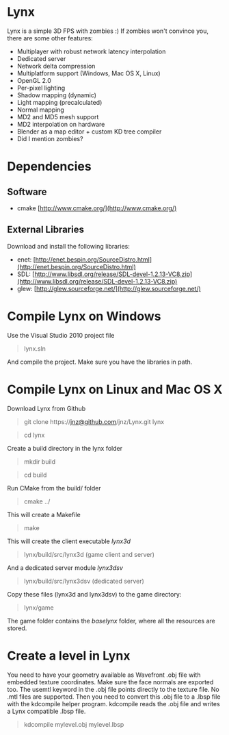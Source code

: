 Lynx
====

Lynx is a simple 3D FPS with zombies :)
If zombies won't convince you, there are some other features:

- Multiplayer with robust network latency interpolation
- Dedicated server
- Network delta compression
- Multiplatform support (Windows, Mac OS X, Linux)
- OpenGL 2.0
- Per-pixel lighting
- Shadow mapping (dynamic)
- Light mapping (precalculated)
- Normal mapping
- MD2 and MD5 mesh support
- MD2 interpolation on hardware
- Blender as a map editor + custom KD tree compiler
- Did I mention zombies?

Dependencies
============

Software
--------

- cmake [http://www.cmake.org/](http://www.cmake.org/)

External Libraries
------------------

Download and install the following libraries:

- enet: [http://enet.bespin.org/SourceDistro.html](http://enet.bespin.org/SourceDistro.html)
- SDL: [http://www.libsdl.org/release/SDL-devel-1.2.13-VC8.zip](http://www.libsdl.org/release/SDL-devel-1.2.13-VC8.zip)
- glew: [http://glew.sourceforge.net/](http://glew.sourceforge.net/)

Compile Lynx on Windows
=======================

Use the Visual Studio 2010 project file

> lynx.sln

And compile the project. Make sure you have the libraries in path.

Compile Lynx on Linux and Mac OS X
==================================

Download Lynx from Github

> git clone https://jnz@github.com/jnz/Lynx.git lynx

> cd lynx

Create a build directory in the lynx folder

> mkdir build

> cd build

Run CMake from the build/ folder

> cmake ../

This will create a Makefile

> make

This will create the client executable *lynx3d*

> lynx/build/src/lynx3d (game client and server)

And a dedicated server module *lynx3dsv*

> lynx/build/src/lynx3dsv (dedicated server)

Copy these files (lynx3d and lynx3dsv) to the game directory:

> lynx/game

The game folder contains the *baselynx* folder, where all the resources are
stored.

Create a level in Lynx
======================

You need to have your geometry available as Wavefront .obj file with embedded
texture coordinates. Make sure the face normals are exported too.
The usemtl keyword in the .obj file points directly to the texture file. No .mtl
files are supported.
Then you need to convert this .obj file to a .lbsp file with the kdcompile
helper program.  kdcompile reads the .obj file and writes a Lynx compatible
.lbsp file.

> kdcompile mylevel.obj mylevel.lbsp

